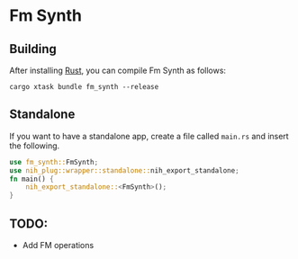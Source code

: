 # Fm Synth

## Building

After installing [Rust](https://rustup.rs/), you can compile Fm Synth as follows:

```shell
cargo xtask bundle fm_synth --release
```

## Standalone

If you want to have a standalone app, create a file called `main.rs` and insert the following.

```rust
use fm_synth::FmSynth;
use nih_plug::wrapper::standalone::nih_export_standalone;
fn main() {
    nih_export_standalone::<FmSynth>();
}
```

## TODO:

- Add FM operations
